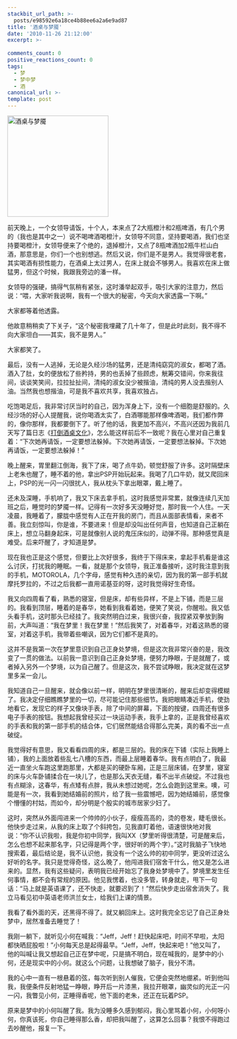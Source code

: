 ```yaml
---
stackbit_url_path: >-
  posts/e98592e6a18ce4b88ee6a2a6e9ad87
title: '酒桌与梦魇'
date: '2010-11-26 21:12:00'
excerpt: >-
  
comments_count: 0
positive_reactions_count: 0
tags: 
  - 梦
  - 梦中梦
  - 酒
canonical_url: >-
template: post
---
```

<p><a href="http://www.zizhujy.com/blog/image.axd?picture=image_69.png"><img style="background-image: none; border-bottom: 0px; border-left: 0px; padding-left: 0px; padding-right: 0px; display: inline; border-top: 0px; border-right: 0px; padding-top: 0px" title="酒桌与梦魇" border="0" alt="酒桌与梦魇" src="http://www.zizhujy.com/blog/image.axd?picture=image_thumb_69.png" width="229" height="229" /></a></p>  <p>前天晚上，一个女领导请饭，十个人，本来点了2大瓶橙汁和2瓶啤酒，有几个男的（我也是其中之一）说不喝啤酒喝橙汁，女领导不同意，坚持要喝酒，我们也坚持要喝橙汁，女领导便来了个绝的，退掉橙汁，又点了8瓶啤酒加2瓶牛栏山白酒，那意思是，你们一个也别想逃。然后又说，你们是不是男人。我觉得很老套，其实喝酒有损性能力，在酒桌上太过男人，在床上就会不够男人。我喜欢在床上做猛男，但这个时候，我跟我旁边的潘一样。</p>  <p>女领导的强硬，搞得气氛稍有紧张，这时潘举起双手，吸引大家的注意力，然后说：“喂，大家听我说啊，我有一个很大的秘密，今天向大家透露一下啊。”</p>  <p>大家都等着他透露。</p>  <p>他故意稍稍卖了下关子，“这个秘密我埋藏了几十年了，但是此时此刻，我不得不向大家坦白——其实，我不是男人。”</p>  <p>大家都笑了。</p>  <p>最后，没有一人逃掉，无论是久经沙场的猛男，还是清纯窈窕的淑女，都喝了酒。酒入了肚，女的便放松了些矜持，男的也丢掉了些顾虑，觥筹交错间，你来我往间，谈谈笑笑间，拉拉扯扯间，清纯的淑女没少被揩油，清纯的男人没去揩别人油。当然我也想揩油，可是我不喜欢共享，我喜欢独占。</p>  <p>吃饱喝足后，我非常讨厌当时的自己，因为浑身上下，没有一个细胞是舒服的。久经沙场的好心人提醒我，说你喝酒太实了，白酒哪能那样像啤酒喝，我们都作弊的，像你那样，我都要倒下了。听了他的话，我更加不高兴，不高兴还因为我前几天写了篇日志《<a href="http://www.zizhujy.com/blog/post/2010/11/15/e68993e58092e98592e6a18ce69687e58c96.aspx" target="_blank">打倒酒桌文化</a>》，怎么能这样前后不一致呢？我在心里对自己重复着：“下次她再请饭，一定要想法躲掉。下次她再请饭，一定要想法躲掉。下次她再请饭，一定要想法躲掉！”</p>  <p>晚上醒来，胃里翻江倒海，我下了床，喝了点牛奶，顿觉舒服了许多。这时隔壁床上老朱也醒了，睡不着的他，拿出PSP开始玩起来。我喝了几口牛奶，就又爬回床上，PSP的光一闪一闪很扰人，我从枕头下拿出眼罩，戴上睡了。</p>  <p>还未及深睡，手机响了，我又下床去拿手机，这时我感觉非常累，就像连续几天加班之后，睡觉时的梦魇一样。记得有一次好多天没睡好觉，那时我一个人住。一天凌晨，我睡着了，朦胧中感觉有人正在开我的房门，而且从面部表情看，来者不善。我立刻惊叫，你是谁，不要进来！但是却没叫出任何声音，也知道自己正躺在床上，想立马翻身起床，可是就像别人说的鬼压床似的，动弹不得。那种感觉真是难受。后来吓醒了，才知道是梦。</p>  <p>现在我也正是这个感觉，但要比上次好很多，我终于下得床来，拿起手机看是谁这么讨厌，打扰我的睡眠。一看，就是那个女领导，我正准备接听，这时我注意到我的手机，MOTOROLA，几个字母，感觉有种久违的亲切，因为我的第一部手机就摩托罗拉的，不过之后我都一直用诺基亚的呀，这时我觉得好生奇怪。</p>  <p>我又向四周看了看，熟悉的寝室，但是床，却有些异样，不是上下铺，而是三层的。我看到顶层，睡着的是春华，她看到我看着她，便笑了笑说，你醒啦。我又低头看手机，这时那头已经挂了。我突然明白过来，我很兴奋，我捏紧双拳放到胸前，大声叫道：“我在梦里！我在梦里！”然后我笑了，对着春华，对着这熟悉的寝室，对着这手机，我带着些嘲讽，因为它们都不是真的。</p>  <p>这并不是我第一次在梦里意识到自己正身处梦境，但是这次我非常兴奋的是，我改变了一贯的做法。以前我一意识到自己正身处梦境，便努力睁眼，于是就醒了，或者掉入另外一个梦境，以为自己醒了。但是这次，我不尝试睁眼，我决定就在这梦里多呆一会儿。</p>  <p>我知道自己一旦醒来，就会像以前一样，明明在梦里很清晰的，醒来后却变得模糊了。我决定仔细瞧瞧梦里的一切，尽可能记住那些细节。我把眼睛凑近手机，使劲地看它，发现它的样子又像块手表，除了中间的屏幕，下面的按键，四周还有很多电子手表的按钮。我想起我曾经买过一块运动手表，我手上拿的，正是我曾经喜欢的手表和我的第一部手机的结合体，它们居然能结合得那么完美，真的看不出一点破绽。</p>  <p>我觉得好有意思，我又看看四周的床，都是三层的。我的床在下铺（实际上我睡上铺），我的上面放着些乱七八槽的东西，而最上层睡着春华。我有点明白了，我最近一直坐火车跑这里跑那里，大都是买的硬卧车厢，正是三层床铺，在梦里，寝室的床与火车卧铺揉合在一块儿了，也是那么天衣无缝，看不出半点破绽。不过我也有点糊涂，这春华，有点矮有点胖，我从未想过她呢，怎么会跑到这里来。噢，可能是有一次，我看到她结婚前的照片，给了我一些震憾吧，因为她结婚前，感觉像个懵懂的村姑，而如今，却分明是个殷实的城市居家少妇了。</p>  <p>这时，突然从外面闯进来一个帅帅的小伙子，瘦瘦高高的，烫的卷发，睫毛很长。他快步走过来，从我的床上取了个斜挎包，见我直盯着他，语速很快地对我说：“你不认识我啦，我是你初中同学，我叫XX（梦里听得很清楚，可是醒来后，怎么也想不起来那名字，只记得是两个字，很好听的两个字）。”这时我脑子飞快地搜索着，最后结论是，我不认识他，我没有一个这么帅的初中同学，更没听过这么好听的名字。我只是觉得奇怪，这么晚了，他闯进我们宿舍干什么，他又是怎么进来的。显然，我有这些疑问，表明我已经开始忘了我身处梦境中了。梦境里发生任何事情，都不会有常规的原因。他见我愣着，也没多管，转身就走，甩下一句话：“马上就是英语课了，还不快走，就要迟到了！”然后快步走出宿舍消失了。我立马看见初中英语老师洪兰女士，给我们上课的情景。</p>  <p>我看了看外面的天，还黑得不得了。就又躺回床上。这时我完全忘记了自己正身处梦中，居然准备去睡觉了！</p>  <p>我刚一躺下，就听见小何在喊我：“Jeff，Jeff！赶快起床吧，时间不早啦，太阳都快晒屁股啦！”小何每天总是起得最早。“Jeff，Jeff，快起来吧！”他又叫了，他的叫喊让我又想起自己正在梦中呢，只是搞不明白，现在喊我的，是梦中的小何，还是现实中的小何。就这么个问题，让我想破了脑子，我分不清。</p>  <p>我的心中一直有一根悬着的弦，每次听到别人催我，它便会突然地绷紧。听到他叫我，我便条件反射地猛一睁眼，睁开后一片漆黑，我拉开眼罩，幽灵似的光正一闪一闪，我瞥见小何，正睡得香呢，他下面的老朱，还正在玩着PSP。</p>  <p>原来是梦中的小何叫醒了我。我为没睡多久感到郁闷，我心里骂着小何，小何呀小何，你真该死，你自己睡得那么香，却把我叫醒了，这算怎么回事？我恨不得跑过去吵醒他，报复一下。</p>